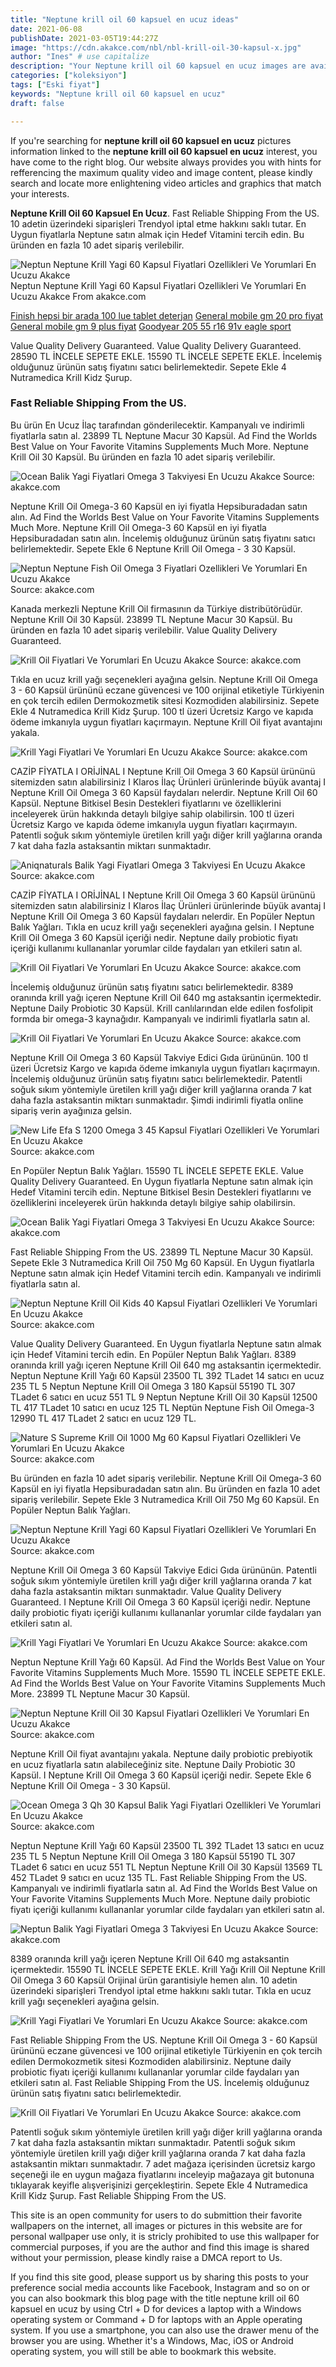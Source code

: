 ```yaml
---
title: "Neptune krill oil 60 kapsuel en ucuz ideas"
date: 2021-06-08
publishDate: 2021-03-05T19:44:27Z
image: "https://cdn.akakce.com/nbl/nbl-krill-oil-30-kapsul-x.jpg"
author: "Ines" # use capitalize
description: "Your Neptune krill oil 60 kapsuel en ucuz images are available in this site. Neptune krill oil 60 kapsuel en ucuz are a topic that is being searched for and liked by netizens now. You can Get the Neptune krill oil 60 kapsuel en ucuz files here. Find and Download all free photos and vectors."
categories: ["koleksiyon"]
tags: ["Eski fiyat"]
keywords: "Neptune krill oil 60 kapsuel en ucuz"
draft: false

---
```


If you're searching for **neptune krill oil 60 kapsuel en ucuz** pictures information linked to the **neptune krill oil 60 kapsuel en ucuz** interest, you have come to the right  blog.  Our website always  provides you with  hints  for refferencing  the maximum  quality video and image  content, please kindly search and locate more enlightening video articles and graphics  that match your interests.

**Neptune Krill Oil 60 Kapsuel En Ucuz**. Fast Reliable Shipping From the US. 10 adetin üzerindeki siparişleri Trendyol iptal etme hakkını saklı tutar. En Uygun fiyatlarla Neptune satın almak için Hedef Vitamini tercih edin. Bu üründen en fazla 10 adet sipariş verilebilir.

![Neptun Neptune Krill Yagi 60 Kapsul Fiyatlari Ozellikleri Ve Yorumlari En Ucuzu Akakce](https://cdn.akakce.com/neptun/neptun-neptune-krill-yagi-60-kapsul-z.jpg "Neptun Neptune Krill Yagi 60 Kapsul Fiyatlari Ozellikleri Ve Yorumlari En Ucuzu Akakce")
Neptun Neptune Krill Yagi 60 Kapsul Fiyatlari Ozellikleri Ve Yorumlari En Ucuzu Akakce From akakce.com

[Finish hepsi bir arada 100 lue tablet deterjan](/finish-hepsi-bir-arada-100-lue-tablet-deterjan/)
[General mobile gm 20 pro fiyat](/general-mobile-gm-20-pro-fiyat/)
[General mobile gm 9 plus fiyat](/general-mobile-gm-9-plus-fiyat/)
[Goodyear 205 55 r16 91v eagle sport](/goodyear-205-55-r16-91v-eagle-sport/)

Value Quality Delivery Guaranteed. Value Quality Delivery Guaranteed. 28590 TL İNCELE SEPETE EKLE. 15590 TL İNCELE SEPETE EKLE. İncelemiş olduğunuz ürünün satış fiyatını satıcı belirlemektedir. Sepete Ekle 4 Nutramedica Krill Kidz Şurup.

### Fast Reliable Shipping From the US.

Bu ürün En Ucuz İlaç tarafından gönderilecektir. Kampanyalı ve indirimli fiyatlarla satın al. 23899 TL Neptune Macur 30 Kapsül. Ad Find the Worlds Best Value on Your Favorite Vitamins Supplements Much More. Neptune Krill Oil 30 Kapsül. Bu üründen en fazla 10 adet sipariş verilebilir.


![Ocean Balik Yagi Fiyatlari Omega 3 Takviyesi En Ucuzu Akakce](https://cdn.akakce.com/ocean/ocean-plus-1200-mg-6-li-50-kapsul-x.jpg "Ocean Balik Yagi Fiyatlari Omega 3 Takviyesi En Ucuzu Akakce")
Source: akakce.com

Neptune Krill Oil Omega-3 60 Kapsül en iyi fiyatla Hepsiburadadan satın alın. Ad Find the Worlds Best Value on Your Favorite Vitamins Supplements Much More. Neptune Krill Oil Omega-3 60 Kapsül en iyi fiyatla Hepsiburadadan satın alın. İncelemiş olduğunuz ürünün satış fiyatını satıcı belirlemektedir. Sepete Ekle 6 Neptune Krill Oil Omega - 3 30 Kapsül.

![Neptun Neptune Fish Oil Omega 3 Fiyatlari Ozellikleri Ve Yorumlari En Ucuzu Akakce](https://iis-akakce.akamaized.net/p.z?%2F%2Fproductimages%2Ehepsiburada%2Enet%2Fs%2F42%2F600%2F10729336111154%2Ejpg "Neptun Neptune Fish Oil Omega 3 Fiyatlari Ozellikleri Ve Yorumlari En Ucuzu Akakce")
Source: akakce.com

Kanada merkezli Neptune Krill Oil firmasının da Türkiye distribütörüdür. Neptune Krill Oil 30 Kapsül. 23899 TL Neptune Macur 30 Kapsül. Bu üründen en fazla 10 adet sipariş verilebilir. Value Quality Delivery Guaranteed.

![Krill Oil Fiyatlari Ve Yorumlari En Ucuzu Akakce](https://cdn.akakce.com/ocean/ocean-krill-oil-700-mg-30-kapsul-x.jpg "Krill Oil Fiyatlari Ve Yorumlari En Ucuzu Akakce")
Source: akakce.com

Tıkla en ucuz krill yağı seçenekleri ayağına gelsin. Neptune Krill Oil Omega 3 - 60 Kapsül ürününü eczane güvencesi ve 100 orijinal etiketiyle Türkiyenin en çok tercih edilen Dermokozmetik sitesi Kozmodiden alabilirsiniz. Sepete Ekle 4 Nutramedica Krill Kidz Şurup. 100 tl üzeri Ücretsiz Kargo ve kapıda ödeme imkanıyla uygun fiyatları kaçırmayın. Neptune Krill Oil fiyat avantajını yakala.

![Krill Yagi Fiyatlari Ve Yorumlari En Ucuzu Akakce](https://iis-akakce.akamaized.net/p.x?%2F%2Fproductimages%2Ehepsiburada%2Enet%2Fs%2F53%2F600%2F11147642044466%2Ejpg "Krill Yagi Fiyatlari Ve Yorumlari En Ucuzu Akakce")
Source: akakce.com

CAZİP FİYATLA I ORİJİNAL I Neptune Krill Oil Omega 3 60 Kapsül ürününü sitemizden satın alabilirsiniz I Klaros İlaç Ürünleri ürünlerinde büyük avantaj I Neptune Krill Oil Omega 3 60 Kapsül faydaları nelerdir. Neptune Krill Oil 60 Kapsül. Neptune Bitkisel Besin Destekleri fiyatlarını ve özelliklerini inceleyerek ürün hakkında detaylı bilgiye sahip olabilirsin. 100 tl üzeri Ücretsiz Kargo ve kapıda ödeme imkanıyla uygun fiyatları kaçırmayın. Patentli soğuk sıkım yöntemiyle üretilen krill yağı diğer krill yağlarına oranda 7 kat daha fazla astaksantin miktarı sunmaktadır.

![Aniqnaturals Balik Yagi Fiyatlari Omega 3 Takviyesi En Ucuzu Akakce](https://iis-akakce.akamaized.net/p.x?%2F%2Fproductimages%2Ehepsiburada%2Enet%2Fs%2F4%2F600%2F9658088292402%2Ejpg "Aniqnaturals Balik Yagi Fiyatlari Omega 3 Takviyesi En Ucuzu Akakce")
Source: akakce.com

CAZİP FİYATLA I ORİJİNAL I Neptune Krill Oil Omega 3 60 Kapsül ürününü sitemizden satın alabilirsiniz I Klaros İlaç Ürünleri ürünlerinde büyük avantaj I Neptune Krill Oil Omega 3 60 Kapsül faydaları nelerdir. En Popüler Neptun Balık Yağları. Tıkla en ucuz krill yağı seçenekleri ayağına gelsin. I Neptune Krill Oil Omega 3 60 Kapsül içeriği nedir. Neptune daily probiotic fiyatı içeriği kullanımı kullananlar yorumlar cilde faydaları yan etkileri satın al.

![Krill Oil Fiyatlari Ve Yorumlari En Ucuzu Akakce](https://cdn.akakce.com/krilom/krilom-qh-krill-oil-30-yumusak-kapsul-x.jpg "Krill Oil Fiyatlari Ve Yorumlari En Ucuzu Akakce")
Source: akakce.com

İncelemiş olduğunuz ürünün satış fiyatını satıcı belirlemektedir. 8389 oranında krill yağı içeren Neptune Krill Oil 640 mg astaksantin içermektedir. Neptune Daily Probiotic 30 Kapsül. Krill canlılarından elde edilen fosfolipit formda bir omega-3 kaynağıdır. Kampanyalı ve indirimli fiyatlarla satın al.

![Krill Oil Fiyatlari Ve Yorumlari En Ucuzu Akakce](https://cdn.akakce.com/krilom/krilom-ultra-krill-oil-30-yumusak-kapsul-x.jpg "Krill Oil Fiyatlari Ve Yorumlari En Ucuzu Akakce")
Source: akakce.com

Neptune Krill Oil Omega 3 60 Kapsül Takviye Edici Gıda ürününün. 100 tl üzeri Ücretsiz Kargo ve kapıda ödeme imkanıyla uygun fiyatları kaçırmayın. İncelemiş olduğunuz ürünün satış fiyatını satıcı belirlemektedir. Patentli soğuk sıkım yöntemiyle üretilen krill yağı diğer krill yağlarına oranda 7 kat daha fazla astaksantin miktarı sunmaktadır. Şimdi indirimli fiyatla online sipariş verin ayağınıza gelsin.

![New Life Efa S 1200 Omega 3 45 Kapsul Fiyatlari Ozellikleri Ve Yorumlari En Ucuzu Akakce](https://cdn.akakce.com/new-life/new-life-efa-s-1200-omega-3-45-kapsul-x.jpg "New Life Efa S 1200 Omega 3 45 Kapsul Fiyatlari Ozellikleri Ve Yorumlari En Ucuzu Akakce")
Source: akakce.com

En Popüler Neptun Balık Yağları. 15590 TL İNCELE SEPETE EKLE. Value Quality Delivery Guaranteed. En Uygun fiyatlarla Neptune satın almak için Hedef Vitamini tercih edin. Neptune Bitkisel Besin Destekleri fiyatlarını ve özelliklerini inceleyerek ürün hakkında detaylı bilgiye sahip olabilirsin.

![Ocean Balik Yagi Fiyatlari Omega 3 Takviyesi En Ucuzu Akakce](https://iis-akakce.akamaized.net/p.x?%2F%2Fnmf%2Exmlbankasi%2Ecom%2Fimage%2Fdata%2Fresimler%2Focean%2D500%2Dmg%2Dsaf%2Dbalik%2Dyagi%2D60%2Dkapsul%2D4%2Dlu%2Dpaket%2D1864%2Ejpg "Ocean Balik Yagi Fiyatlari Omega 3 Takviyesi En Ucuzu Akakce")
Source: akakce.com

Fast Reliable Shipping From the US. 23899 TL Neptune Macur 30 Kapsül. Sepete Ekle 3 Nutramedica Krill Oil 750 Mg 60 Kapsül. En Uygun fiyatlarla Neptune satın almak için Hedef Vitamini tercih edin. Kampanyalı ve indirimli fiyatlarla satın al.

![Neptun Neptune Krill Oil Kids 40 Kapsul Fiyatlari Ozellikleri Ve Yorumlari En Ucuzu Akakce](https://cdn.akakce.com/neptun/neptun-neptune-krill-oil-kids-40-kapsul-z.jpg "Neptun Neptune Krill Oil Kids 40 Kapsul Fiyatlari Ozellikleri Ve Yorumlari En Ucuzu Akakce")
Source: akakce.com

Value Quality Delivery Guaranteed. En Uygun fiyatlarla Neptune satın almak için Hedef Vitamini tercih edin. En Popüler Neptun Balık Yağları. 8389 oranında krill yağı içeren Neptune Krill Oil 640 mg astaksantin içermektedir. Neptun Neptune Krill Yağı 60 Kapsül 23500 TL 392 TLadet 14 satıcı en ucuz 235 TL 5 Neptun Neptune Krill Oil Omega 3 180 Kapsül 55190 TL 307 TLadet 6 satıcı en ucuz 551 TL 9 Neptun Neptune Krill Oil 30 Kapsül 12500 TL 417 TLadet 10 satıcı en ucuz 125 TL Neptün Neptune Fish Oil Omega-3 12990 TL 417 TLadet 2 satıcı en ucuz 129 TL.

![Nature S Supreme Krill Oil 1000 Mg 60 Kapsul Fiyatlari Ozellikleri Ve Yorumlari En Ucuzu Akakce](https://cdn.akakce.com/nature-s-supreme/nature-s-supreme-krill-oil-1000-mg-60-kapsul-z.jpg "Nature S Supreme Krill Oil 1000 Mg 60 Kapsul Fiyatlari Ozellikleri Ve Yorumlari En Ucuzu Akakce")
Source: akakce.com

Bu üründen en fazla 10 adet sipariş verilebilir. Neptune Krill Oil Omega-3 60 Kapsül en iyi fiyatla Hepsiburadadan satın alın. Bu üründen en fazla 10 adet sipariş verilebilir. Sepete Ekle 3 Nutramedica Krill Oil 750 Mg 60 Kapsül. En Popüler Neptun Balık Yağları.

![Neptun Neptune Krill Yagi 60 Kapsul Fiyatlari Ozellikleri Ve Yorumlari En Ucuzu Akakce](https://cdn.akakce.com/neptun/neptun-neptune-krill-yagi-60-kapsul-z.jpg "Neptun Neptune Krill Yagi 60 Kapsul Fiyatlari Ozellikleri Ve Yorumlari En Ucuzu Akakce")
Source: akakce.com

Neptune Krill Oil Omega 3 60 Kapsül Takviye Edici Gıda ürününün. Patentli soğuk sıkım yöntemiyle üretilen krill yağı diğer krill yağlarına oranda 7 kat daha fazla astaksantin miktarı sunmaktadır. Value Quality Delivery Guaranteed. I Neptune Krill Oil Omega 3 60 Kapsül içeriği nedir. Neptune daily probiotic fiyatı içeriği kullanımı kullananlar yorumlar cilde faydaları yan etkileri satın al.

![Krill Yagi Fiyatlari Ve Yorumlari En Ucuzu Akakce](https://cdn.akakce.com/naturopathica/naturopathica-red-krill-oil-500-mg-30-kapsul-x.jpg "Krill Yagi Fiyatlari Ve Yorumlari En Ucuzu Akakce")
Source: akakce.com

Neptun Neptune Krill Yağı 60 Kapsül. Ad Find the Worlds Best Value on Your Favorite Vitamins Supplements Much More. 15590 TL İNCELE SEPETE EKLE. Ad Find the Worlds Best Value on Your Favorite Vitamins Supplements Much More. 23899 TL Neptune Macur 30 Kapsül.

![Neptun Neptune Krill Oil 30 Kapsul Fiyatlari Ozellikleri Ve Yorumlari En Ucuzu Akakce](https://cdn.akakce.com/neptun/neptun-neptune-krill-oil-30-kapsul-z.jpg "Neptun Neptune Krill Oil 30 Kapsul Fiyatlari Ozellikleri Ve Yorumlari En Ucuzu Akakce")
Source: akakce.com

Neptune Krill Oil fiyat avantajını yakala. Neptune daily probiotic prebiyotik en ucuz fiyatlarla satın alabileceğiniz site. Neptune Daily Probiotic 30 Kapsül. I Neptune Krill Oil Omega 3 60 Kapsül içeriği nedir. Sepete Ekle 6 Neptune Krill Oil Omega - 3 30 Kapsül.

![Ocean Omega 3 Qh 30 Kapsul Balik Yagi Fiyatlari Ozellikleri Ve Yorumlari En Ucuzu Akakce](https://cdn.akakce.com/ocean/ocean-omega-3-qh-30-kapsul-z.jpg "Ocean Omega 3 Qh 30 Kapsul Balik Yagi Fiyatlari Ozellikleri Ve Yorumlari En Ucuzu Akakce")
Source: akakce.com

Neptun Neptune Krill Yağı 60 Kapsül 23500 TL 392 TLadet 13 satıcı en ucuz 235 TL 5 Neptun Neptune Krill Oil Omega 3 180 Kapsül 55190 TL 307 TLadet 6 satıcı en ucuz 551 TL Neptun Neptune Krill Oil 30 Kapsül 13569 TL 452 TLadet 9 satıcı en ucuz 135 TL. Fast Reliable Shipping From the US. Kampanyalı ve indirimli fiyatlarla satın al. Ad Find the Worlds Best Value on Your Favorite Vitamins Supplements Much More. Neptune daily probiotic fiyatı içeriği kullanımı kullananlar yorumlar cilde faydaları yan etkileri satın al.

![Neptun Balik Yagi Fiyatlari Omega 3 Takviyesi En Ucuzu Akakce](https://iis-akakce.akamaized.net/p.x?%2F%2Fmcdn01%2Egittigidiyor%2Enet%2F62852%2F628523173%5F0%2Ejpg "Neptun Balik Yagi Fiyatlari Omega 3 Takviyesi En Ucuzu Akakce")
Source: akakce.com

8389 oranında krill yağı içeren Neptune Krill Oil 640 mg astaksantin içermektedir. 15590 TL İNCELE SEPETE EKLE. Krill Yağı Krill Oil Neptune Krill Oil Omega 3 60 Kapsül Orijinal ürün garantisiyle hemen alın. 10 adetin üzerindeki siparişleri Trendyol iptal etme hakkını saklı tutar. Tıkla en ucuz krill yağı seçenekleri ayağına gelsin.

![Krill Yagi Fiyatlari Ve Yorumlari En Ucuzu Akakce](https://iis-akakce.akamaized.net/p.x?%2F%2Fproductimages%2Ehepsiburada%2Enet%2Fs%2F42%2F600%2F10721311817778%2Ejpg "Krill Yagi Fiyatlari Ve Yorumlari En Ucuzu Akakce")
Source: akakce.com

Fast Reliable Shipping From the US. Neptune Krill Oil Omega 3 - 60 Kapsül ürününü eczane güvencesi ve 100 orijinal etiketiyle Türkiyenin en çok tercih edilen Dermokozmetik sitesi Kozmodiden alabilirsiniz. Neptune daily probiotic fiyatı içeriği kullanımı kullananlar yorumlar cilde faydaları yan etkileri satın al. Fast Reliable Shipping From the US. İncelemiş olduğunuz ürünün satış fiyatını satıcı belirlemektedir.

![Krill Oil Fiyatlari Ve Yorumlari En Ucuzu Akakce](https://cdn.akakce.com/nbl/nbl-krill-oil-30-kapsul-x.jpg "Krill Oil Fiyatlari Ve Yorumlari En Ucuzu Akakce")
Source: akakce.com

Patentli soğuk sıkım yöntemiyle üretilen krill yağı diğer krill yağlarına oranda 7 kat daha fazla astaksantin miktarı sunmaktadır. Patentli soğuk sıkım yöntemiyle üretilen krill yağı diğer krill yağlarına oranda 7 kat daha fazla astaksantin miktarı sunmaktadır. 7 adet mağaza içerisinden ücretsiz kargo seçeneği ile en uygun mağaza fiyatlarını inceleyip mağazaya git butonuna tıklayarak keyifle alışverişinizi gerçekleştirin. Sepete Ekle 4 Nutramedica Krill Kidz Şurup. Fast Reliable Shipping From the US.

This site is an open community for users to do submittion their favorite wallpapers on the internet, all images or pictures in this website are for personal wallpaper use only, it is stricly prohibited to use this wallpaper for commercial purposes, if you are the author and find this image is shared without your permission, please kindly raise a DMCA report to Us.

If you find this site good, please support us by sharing this posts to your preference social media accounts like Facebook, Instagram and so on or you can also bookmark this blog page with the title neptune krill oil 60 kapsuel en ucuz by using Ctrl + D for devices a laptop with a Windows operating system or Command + D for laptops with an Apple operating system. If you use a smartphone, you can also use the drawer menu of the browser you are using. Whether it's a Windows, Mac, iOS or Android operating system, you will still be able to bookmark this website.
